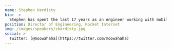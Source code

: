 ```yaml
---
name: Stephen Hardisty
bio:  >
  Stephen has spent the last 17 years as an engineer working with mobile telecoms, anti-Spam and, over the last few years, building teams at Etsy, Rocket Internet, and immobilienscout24.de.
position: Director of Engineering, Rocket Internet
img: /images/speakers/shardisty.jpg
social: >
  Twitter: [@moowahaha](https://twitter.com/moowahaha)
---
```

